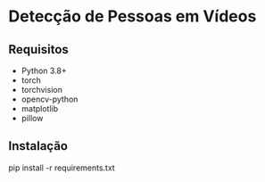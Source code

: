 # Detecção de Pessoas em Vídeos

## Requisitos

- Python 3.8+
- torch
- torchvision
- opencv-python
- matplotlib
- pillow

## Instalação
pip install -r requirements.txt



